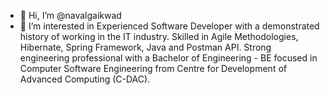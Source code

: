 - 👋 Hi, I’m @navalgaikwad
- 👀 I’m interested in Experienced Software Developer with a demonstrated history of working in the IT industry. Skilled in Agile Methodologies, Hibernate, Spring Framework, Java and Postman API. Strong engineering professional with a Bachelor of Engineering - BE focused in Computer Software Engineering from Centre for Development of Advanced Computing (C-DAC).


<!---
navalgaikwad/navalgaikwad is a ✨ special ✨ repository because its `README.md` (this file) appears on your GitHub profile.
You can click the Preview link to take a look at your changes.
--->
